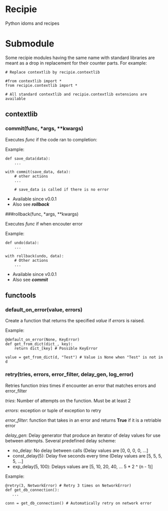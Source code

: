 # Recipie

Python idoms and recipes

# Submodule

Some recipie modules having the same name with standard libraries are meant
as a drop in replacement for their counter parts. For example:

```
# Replace contextlib by recipie.contextlib

#from contextlib import *
from recipie.contextlib import *

# All standard contextlib and recipie.contextlib extensions are available
```

## contextlib

### commit(func, *args, **kwargs)

Executes *func* if the code ran to completion:

Example:

```
def save_data(data):
    ...

with commit(save_data, data):
    # other actions
    ...

    # save_data is called if there is no error
```

* Available since v0.0.1
* Also see ***rollback***

###rollback(func, *args, **kwargs)

Executes *func* if when encouter error

Example:

```
def undo(data):
    ...

with rollback(undo, data):
    # Other actions
    ...
```

* Available since v0.0.1
* Also see ***commit***

## functools

### default_on_error(value, errors)

Create a function that returns the specified *value* if *errors* is raised.

Example:

```
@default_on_error(None, KeyError)
def get_from_dict(dict_, key):
    return dict_[key] # Possible KeyError

value = get_from_dict(d, "Test") # Value is None when "Test" is not in d

```

### retry(tries, errors, error_filter, delay_gen, log_error)

Retries function *tries* times if encounter an error that matches errors and error_filter

*tries*: Number of attempts on the function. Must be at least 2

*errors*: exception or tuple of exception to retry

*error_filter*: function that takes in an error and returns
**True** if it is a retriable error

*delay_gen*: Delay generator that produce an iterator of delay values for
use between attempts. Several predefined delay scheme:

* no_delay: No delay between calls (Delay values are [0, 0, 0, 0, ...]
* const_delay(5): Delay five seconds every time (Delay values are [5, 5, 5, 5, ...]
* exp_delay(5, 100): Delays values are [5, 10, 20, 40, ... 5 * 2 ^ (n - 1)]

Example:

```
@retry(3, NetworkError) # Retry 3 times on NetworkError)
def get_db_connection():
   ...

conn = get_db_connection() # Automatically retry on network error
```

